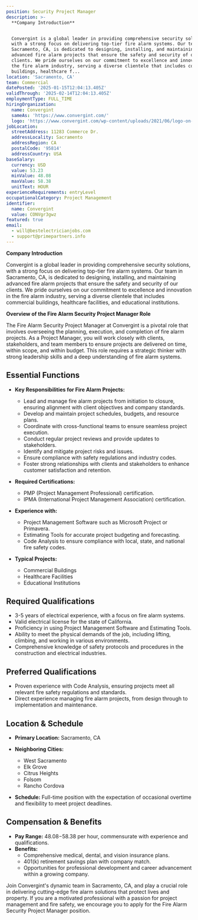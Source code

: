 ```yaml
---
position: Security Project Manager
description: >-
  **Company Introduction**


  Convergint is a global leader in providing comprehensive security solutions,
  with a strong focus on delivering top-tier fire alarm systems. Our team in
  Sacramento, CA, is dedicated to designing, installing, and maintaining
  advanced fire alarm projects that ensure the safety and security of our
  clients. We pride ourselves on our commitment to excellence and innovation in
  the fire alarm industry, serving a diverse clientele that includes commercial
  buildings, healthcare f...
location: 'Sacramento, CA'
team: Commercial
datePosted: '2025-01-15T12:04:13.405Z'
validThrough: '2025-02-14T12:04:13.405Z'
employmentType: FULL_TIME
hiringOrganization:
  name: Convergint
  sameAs: 'https://www.convergint.com/'
  logo: 'https://www.convergint.com/wp-content/uploads/2021/06/logo-on-dark-blue.png'
jobLocation:
  streetAddress: 11283 Commerce Dr.
  addressLocality: Sacramento
  addressRegion: CA
  postalCode: '95814'
  addressCountry: USA
baseSalary:
  currency: USD
  value: 53.23
  minValue: 48.08
  maxValue: 58.38
  unitText: HOUR
experienceRequirements: entryLevel
occupationalCategory: Project Management
identifier:
  name: Convergint
  value: CONVgr3gwz
featured: true
email:
  - will@bestelectricianjobs.com
  - support@primepartners.info
---
```




**Company Introduction**

Convergint is a global leader in providing comprehensive security solutions, with a strong focus on delivering top-tier fire alarm systems. Our team in Sacramento, CA, is dedicated to designing, installing, and maintaining advanced fire alarm projects that ensure the safety and security of our clients. We pride ourselves on our commitment to excellence and innovation in the fire alarm industry, serving a diverse clientele that includes commercial buildings, healthcare facilities, and educational institutions.

**Overview of the Fire Alarm Security Project Manager Role**

The Fire Alarm Security Project Manager at Convergint is a pivotal role that involves overseeing the planning, execution, and completion of fire alarm projects. As a Project Manager, you will work closely with clients, stakeholders, and team members to ensure projects are delivered on time, within scope, and within budget. This role requires a strategic thinker with strong leadership skills and a deep understanding of fire alarm systems.

## Essential Functions

- **Key Responsibilities for Fire Alarm Projects:**
  - Lead and manage fire alarm projects from initiation to closure, ensuring alignment with client objectives and company standards.
  - Develop and maintain project schedules, budgets, and resource plans.
  - Coordinate with cross-functional teams to ensure seamless project execution.
  - Conduct regular project reviews and provide updates to stakeholders.
  - Identify and mitigate project risks and issues.
  - Ensure compliance with safety regulations and industry codes.
  - Foster strong relationships with clients and stakeholders to enhance customer satisfaction and retention.

- **Required Certifications:**
  - PMP (Project Management Professional) certification.
  - IPMA (International Project Management Association) certification.

- **Experience with:**
  - Project Management Software such as Microsoft Project or Primavera.
  - Estimating Tools for accurate project budgeting and forecasting.
  - Code Analysis to ensure compliance with local, state, and national fire safety codes.

- **Typical Projects:**
  - Commercial Buildings
  - Healthcare Facilities
  - Educational Institutions

## Required Qualifications

- 3-5 years of electrical experience, with a focus on fire alarm systems.
- Valid electrical license for the state of California.
- Proficiency in using Project Management Software and Estimating Tools.
- Ability to meet the physical demands of the job, including lifting, climbing, and working in various environments.
- Comprehensive knowledge of safety protocols and procedures in the construction and electrical industries.

## Preferred Qualifications

- Proven experience with Code Analysis, ensuring projects meet all relevant fire safety regulations and standards.
- Direct experience managing fire alarm projects, from design through to implementation and maintenance.

## Location & Schedule

- **Primary Location:** Sacramento, CA

- **Neighboring Cities:**
  - West Sacramento
  - Elk Grove
  - Citrus Heights
  - Folsom
  - Rancho Cordova

- **Schedule:** Full-time position with the expectation of occasional overtime and flexibility to meet project deadlines.

## Compensation & Benefits

- **Pay Range:** $48.08-$58.38 per hour, commensurate with experience and qualifications.
- **Benefits:**
  - Comprehensive medical, dental, and vision insurance plans.
  - 401(k) retirement savings plan with company match.
  - Opportunities for professional development and career advancement within a growing company.

Join Convergint's dynamic team in Sacramento, CA, and play a crucial role in delivering cutting-edge fire alarm solutions that protect lives and property. If you are a motivated professional with a passion for project management and fire safety, we encourage you to apply for the Fire Alarm Security Project Manager position.

